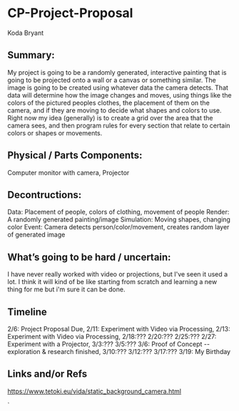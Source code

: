 # CP-Project-Proposal

Koda Bryant

## Summary:
My project is going to be a randomly generated, interactive painting that is going to be projected onto a wall or a canvas or something similar. The image is going to be created using whatever data the camera detects. That data will determine how the image changes and moves, using things like the colors of the pictured peoples clothes, the placement of them on the camera, and if they are moving to decide what shapes and colors to use.
Right now my idea (generally) is to create a grid over the area that the camera sees, and then program rules for every section that relate to certain colors or shapes or movements.


## Physical / Parts Components:

Computer monitor with camera, Projector

## Decontructions: 

Data: Placement of people, colors of clothing, movement of people
Render: A randomly generated painting/image
Simulation: Moving shapes, changing color
Event: Camera detects person/color/movement, creates random layer of generated image


## What’s going to be hard / uncertain: 
I have never really worked with video or projections, but I've seen it used a lot. I think it will kind of be like starting from scratch and learning a new thing for me but i'm sure it can be done.

## Timeline
2/6: Project Proposal Due,
2/11: Experiment with Video via Processing,
2/13: Experiment with Video via Processing,
2/18:???
2/20:???
2/25:???
2/27: Experiment with a Projector,
3/3:???
3/5:???
3/6: Proof of Concept -- exploration & research finished,
3/10:???
3/12:???
3/17:???
3/19: My Birthday


## Links and/or Refs

https://www.tetoki.eu/vida/static_background_camera.html


`














